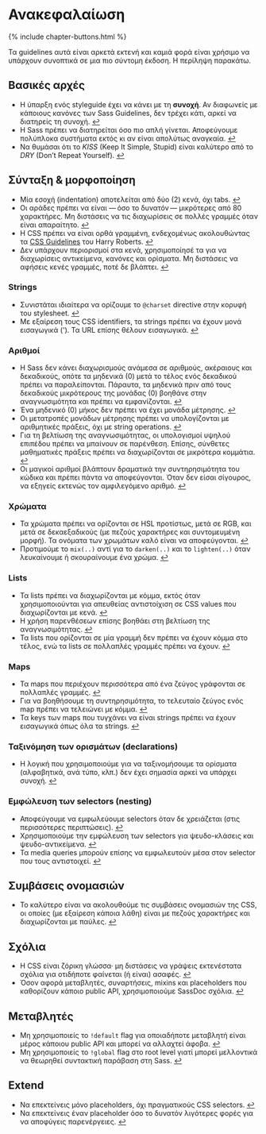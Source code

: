 
# Ανακεφαλαίωση

{% include chapter-buttons.html %}

Τα guidelines αυτά είναι αρκετά εκτενή και καμιά φορά είναι χρήσιμο να υπάρχουν συνοπτικά σε μια πιο σύντομη έκδοση. Η περίληψη παρακάτω.

## Βασικές αρχές

* Η ύπαρξη ενός styleguide έχει να κάνει με τη **συνοχή**. Αν διαφωνείς με κάποιους κανόνες των Sass Guidelines, δεν τρέχει κάτι, αρκεί να διατηρείς τη συνοχή. [↩](#styleguide)
* Η Sass πρέπει να διατηρείται όσο πιο απλή γίνεται. Αποφεύγουμε πολύπλοκα συστήματα εκτός κι αν είναι απολύτως αναγκαία. [↩](#section-7)
* Να θυμάσαι ότι το *KISS* (Keep It Simple, Stupid) είναι καλύτερο από το *DRY* (Don’t Repeat Yourself). [↩](#section-7)

## Σύνταξη & μορφοποίηση

* Μία εσοχή (indentation) αποτελείται από δύο (2) κενά, όχι tabs. [↩](#section-9)
* Οι αράδες πρέπει να είναι &mdash;&thinsp;όσο το δυνατόν&thinsp;&mdash; μικρότερες από 80 χαρακτήρες. Μη διστάσεις να τις διαχωρίσεις σε πολλές γραμμές όταν είναι απαραίτητο. [↩](#section-9)
* Η CSS πρέπει να είναι ορθά γραμμένη, ενδεχομένως ακολουθώντας τα [CSS Guidelines](http://cssguidelin.es) του Harry Roberts. [↩](#section-9)
* Δεν υπάρχουν περιορισμοί στα κενά, χρησιμοποίησέ τα για να διαχωρίσεις αντικείμενα, κανόνες και ορίσματα. Μη διστάσεις να αφήσεις κενές γραμμές, ποτέ δε βλάπτει. [↩](#section-9)

### Strings

* Συνιστάται ιδιαίτερα να ορίζουμε το `@charset` directive στην κορυφή του stylesheet. [↩](#section-10)
* Με εξαίρεση τους CSS identifiers, τα strings πρέπει να έχουν μονά εισαγωγικά ('). Τα URL επίσης θέλουν εισαγωγικά. [↩](#strings---css)

### Αριθμοί

* Η Sass δεν κάνει διαχωρισμούς ανάμεσα σε αριθμούς, ακέραιους και δεκαδικούς, οπότε τα μηδενικά (0) μετά το τέλος ενός δεκαδικού πρέπει να παραλείπονται. Πάραυτα, τα μηδενικά πριν από τους δεκαδικούς μικρότερους της μονάδας (0) βοηθάνε στην αναγνωσιμότητα και πρέπει να εμφανίζονται. [↩](#section-14)
* Ένα μηδενικό (0) μήκος δεν πρέπει να έχει μονάδα μέτρησης. [↩](#section-15)
* Οι μετατροπές μονάδων μέτρησης πρέπει να υπολογίζονται με αριθμητικές πράξεις, όχι με string operations. [↩](#section-15)
* Για τη βελτίωση της αναγνωσιμότητας, οι υπολογισμοί υψηλού επιπέδου πρέπει να μπαίνουν σε παρένθεση. Επίσης, σύνθετες μαθηματικές πράξεις πρέπει να διαχωρίζονται σε μικρότερα κομμάτια. [↩](#section-16)
* Οι μαγικοί αριθμοί βλάπτουν δραματικά την συντηρησιμότητα του κώδικα και πρέπει πάντα να αποφεύγονται. Όταν δεν είσαι σίγουρος, να εξηγείς εκτενώς τον αμφιλεγόμενο αριθμό. [↩](#section-17)

### Χρώματα

* Τα χρώματα πρέπει να ορίζονται σε HSL προτίστως, μετά σε RGB, και μετά σε δεκαεξαδικούς (με πεζούς χαρακτήρες και συντομευμένη μορφή). Τα ονόματα των χρωμάτων καλό είναι να αποφεύγονται. [↩](#section-20)
* Προτιμούμε το `mix(..)` αντί για το `darken(..)` και το `lighten(..)` όταν λευκαίνουμε ή σκουραίνουμε ένα χρώμα. [↩](#section-22)

### Lists

* Τα lists πρέπει να διαχωρίζονται με κόμμα, εκτός όταν χρησιμοποιούνται για απευθείας αντιστοίχιση σε CSS values που διαχωρίζονται με κενά. [↩](#section-24)
* Η χρήση παρενθέσεων επίσης βοηθάει στη βελτίωση της αναγνωσιμότητας. [↩](#section-24)
* Τα lists που ορίζονται σε μία γραμμή δεν πρέπει να έχουν κόμμα στο τέλος, ενώ τα lists σε πολλαπλές γραμμές πρέπει να έχουν. [↩](#section-24)

### Maps

* Τα maps που περιέχουν περισσότερα από ένα ζεύγος γράφονται σε πολλαπλές γραμμές. [↩](#maps)
* Για να βοηθήσουμε τη συντηρησιμότητα, το τελευταίο ζεύγος ενός map πρέπει να τελειώνει με κόμμα. [↩](#maps)
* Τα keys των maps που τυγχάνει να είναι strings πρέπει να έχουν εισαγωγικά όπως όλα τα strings. [↩](#maps)

### Ταξινόμηση των ορισμάτων (declarations)

* Η λογική που χρησιμοποιούμε για να ταξινομήσουμε τα ορίσματα (αλφαβητικά, ανά τύπο, κλπ.) δεν έχει σημασία αρκεί να υπάρχει συνοχή. [↩](#section-28)

### Εμφώλευση των selectors (nesting)

* Αποφεύγουμε να εμφωλεύουμε selectors όταν δε χρειάζεται (στις περισσότερες περιπτώσεις). [↩](#selectors)
* Χρησιμοποιούμε την εμφώλευση των selectors για ψευδο-κλάσεις και ψευδο-αντικείμενα. [↩](#selectors)
* Τα media queries μπορούν επίσης να εμφωλευτούν μέσα στον selector που τους αντιστοιχεί. [↩](#selectors)

## Συμβάσεις ονομασιών

* Το καλύτερο είναι να ακολουθούμε τις συμβάσεις ονομασιών της CSS, οι οποίες (με εξαίρεση κάποια λάθη) είναι με πεζούς χαρακτήρες και διαχωρίζονται με παύλες. [↩](#section-33)

## Σχόλια

* Η CSS είναι ζόρικη γλώσσα· μη διστάσεις να γράψεις εκτενέστατα σχόλια για οτιδήποτε φαίνεται (ή είναι) ασαφές. [↩](#section-38)
* Όσον αφορά μεταβλητές, συναρτήσεις, mixins και placeholders που καθορίζουν κάποιο public API, χρησιμοποιούμε SassDoc σχόλια. [↩](#documentation)

## Μεταβλητές

* Μη χρησιμοποιείς το `!default` flag για οποιαδήποτε μεταβλητή είναι μέρος κάποιου public API και μπορεί να αλλαχτεί άφοβα. [↩](#default-flag)
* Μη χρησιμοποιείς το `!global` flag στο root level γιατί μπορεί μελλοντικά να θεωρηθεί συντακτική παράβαση στη Sass. [↩](#global-flag)

## Extend

* Να επεκτείνεις μόνο placeholders, όχι πραγματικούς CSS selectors. [↩](#extend)
* Να επεκτείνεις έναν placeholder όσο το δυνατόν λιγότερες φορές για να αποφύγεις παρενέργειες. [↩](#extend)
